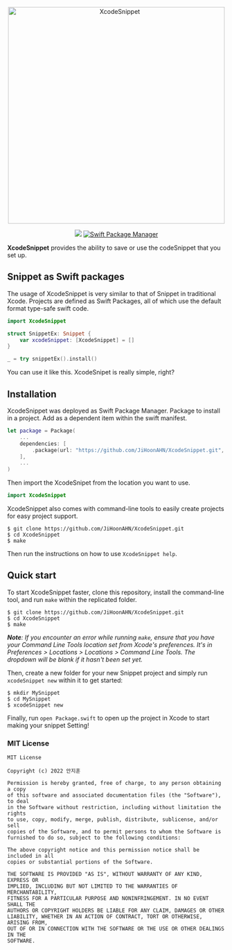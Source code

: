 <p align="center">
    <img src="https://user-images.githubusercontent.com/68891494/206922287-5c034eb8-8cd0-4c03-9c95-233aeae4b40f.svg" width="500" max-width="90%" alt="XcodeSnippet" />
</p>

<p align="center">
    <img src="https://img.shields.io/badge/Swift-5.5-orange.svg" />
    <a href="https://swift.org/package-manager">
        <img src="https://img.shields.io/badge/swiftpm-compatible-brightgreen.svg?style=flat" alt="Swift Package Manager" />
    </a>
</p>

**XcodeSnippet** provides the ability to save or use the codeSnippet that you set up.

## Snippet as Swift packages
The usage of XcodeSnippet is very similar to that of Snippet in traditional Xcode.
Projects are defined as Swift Packages, all of which use the default format type-safe swift code.

```swift
import XcodeSnippet

struct SnippetEx: Snippet {
    var xcodeSnippet: [XcodeSnippet] = []
}

_ = try snippetEx().install()
```
You can use it like this. XcodeSnipet is really simple, right?

## Installation
XcodeSnippet was deployed as Swift Package Manager. Package to install in a project. Add as a dependent item within the swift manifest.
```swift
let package = Package(
    ...
    dependencies: [
        .package(url: "https://github.com/JiHoonAHN/XcodeSnippet.git", from: "0.1.0")
    ],
    ...
)
```
Then import the XcodeSnipet from the location you want to use.
```swift
import XcodeSnippet
```

XcodeSnippet also comes with command-line tools to easily create projects for easy project support.
```
$ git clone https://github.com/JiHoonAHN/XcodeSnippet.git
$ cd XcodeSnippet
$ make
```

Then run the instructions on how to use `XcodeSnippet help`.

## Quick start
To start XcodeSnippet faster, clone this repository, install the command-line tool, and run `make` within the replicated folder.

```
$ git clone https://github.com/JiHoonAHN/XcodeSnippet.git
$ cd XcodeSnippet
$ make
```

_**Note**: If you encounter an error while running `make`, ensure that you have your Command Line Tools location set from Xcode's preferences. It's in Preferences > Locations > Locations > Command Line Tools. The dropdown will be blank if it hasn't been set yet._

Then, create a new folder for your new Snippet project and simply run `xcodeSnippet new` within it to get started:

```
$ mkdir MySnippet
$ cd MySnippet
$ xcodeSnippet new
```
Finally, run `open Package.swift` to open up the project in Xcode to start making your snippet Setting!

### MIT License
```
MIT License

Copyright (c) 2022 안지훈

Permission is hereby granted, free of charge, to any person obtaining a copy
of this software and associated documentation files (the "Software"), to deal
in the Software without restriction, including without limitation the rights
to use, copy, modify, merge, publish, distribute, sublicense, and/or sell
copies of the Software, and to permit persons to whom the Software is
furnished to do so, subject to the following conditions:

The above copyright notice and this permission notice shall be included in all
copies or substantial portions of the Software.

THE SOFTWARE IS PROVIDED "AS IS", WITHOUT WARRANTY OF ANY KIND, EXPRESS OR
IMPLIED, INCLUDING BUT NOT LIMITED TO THE WARRANTIES OF MERCHANTABILITY,
FITNESS FOR A PARTICULAR PURPOSE AND NONINFRINGEMENT. IN NO EVENT SHALL THE
AUTHORS OR COPYRIGHT HOLDERS BE LIABLE FOR ANY CLAIM, DAMAGES OR OTHER
LIABILITY, WHETHER IN AN ACTION OF CONTRACT, TORT OR OTHERWISE, ARISING FROM,
OUT OF OR IN CONNECTION WITH THE SOFTWARE OR THE USE OR OTHER DEALINGS IN THE
SOFTWARE.
```
